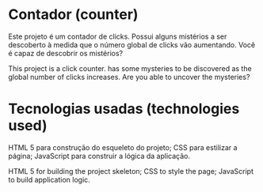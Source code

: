 # Contador (counter)

Este projeto é um contador de clicks. Possui alguns mistérios 
a ser descoberto à medida que o número global de clicks vão aumentando.
Você é capaz de descobrir os mistérios?

This project is a click counter. has some mysteries
to be discovered as the global number of clicks increases.
Are you able to uncover the mysteries?

# Tecnologias usadas (technologies used)

HTML 5 para construção do esqueleto do projeto;
CSS para estilizar a página;
JavaScript para construir a lógica da aplicação.

HTML 5 for building the project skeleton;
CSS to style the page;
JavaScript to build application logic.